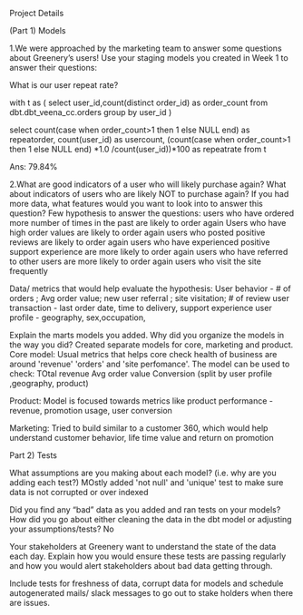 Project Details

(Part 1) Models 


1.We were approached by the marketing team to answer some questions about Greenery’s users! Use your staging models you created in Week 1 to answer their questions:

What is our user repeat rate?

with t as 
( 
select user_id,count(distinct order_id) as order_count
from dbt.dbt_veena_cc.orders
group by user_id )

select 
count(case when order_count>1 then 1 else NULL end) as repeatorder,
count(user_id) as usercount,
(count(case when order_count>1 then 1 else NULL end) *1.0 /count(user_id))*100  as repeatrate
from t

Ans: 79.84%

2.What are good indicators of a user who will likely purchase again? What about indicators of users who are likely NOT to purchase again? If you had more data, what features would you want to look into to answer this question?
Few hypothesis to answer the questions:
users who have ordered more number of times in the past are likely to order again
Users who have high order values are likely to order again
users who posted positive reviews are likely to order again
users who have experienced positive support experience are more likely to order again
users who have referred to other users are more likely to order again
users who visit the site frequently

Data/ metrics that would help evaluate the hypothesis:
User behavior - # of orders ; Avg order value; new user referral ; site visitation; # of review
user transaction - last order date, time to delivery, support experience
user profile - geography, sex,occupation, 


Explain the marts models you added. Why did you organize the models in the way you did?
Created separate models for core, marketing and product. 
Core model:
Usual metrics that helps core check health of business are around 'revenue' 'orders' and 'site perfomance'. The model can be used to check:
TOtal revenue
Avg order value
Conversion
(split by user profile ,geography, product)

Product:
Model is focused towards metrics like product performance - revenue, promotion usage, user conversion

Marketing:
Tried to build similar to a customer 360, which would help understand customer behavior, life time value and return on promotion 


Part 2) Tests 

What assumptions are you making about each model? (i.e. why are you adding each test?)
MOstly added 'not null' and 'unique' test to make sure data is not corrupted or over indexed 

Did you find any “bad” data as you added and ran tests on your models? How did you go about either cleaning the data in the dbt model or adjusting your assumptions/tests?
No

Your stakeholders at Greenery want to understand the state of the data each day. Explain how you would ensure these tests are passing regularly and how you would alert stakeholders about bad data getting through.

Include tests for freshness of data, corrupt data for models and schedule autogenerated mails/ slack messages to go out to stake holders when there are issues.

